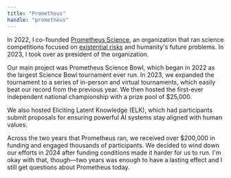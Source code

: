 ```yaml
---
title: "Prometheus"
handle: "prometheus"
---
```


In 2022, I co-founded <a href="https://prometheus.science">Prometheus Science</a>, an organization that ran science competitions focused on <a href="https://prometheus.science/mission">existential risks</a> and humanity's future problems. In 2023, I took over as president of the organization. 

Our main project was Prometheus Science Bowl, which began in 2022 as the largest Science Bowl tournament ever run. In 2023, we expanded the tournament to a series of in-person and virtual tournaments, which easily beat our record from the previous year. We then hosted the first-ever independent national championship with a prize pool of $25,000.

We also hosted Eliciting Latent Knowledge (ELK), which had participants submit proposals for ensuring powerful AI systems stay aligned with human values.

Across the two years that Prometheus ran, we received over $200,000 in funding and engaged thousands of participants. We decided to wind down our efforts in 2024 after funding conditions made it harder for us to run. I'm okay with that, though—two years was enough to have a lasting effect and I still get questions about Prometheus today.